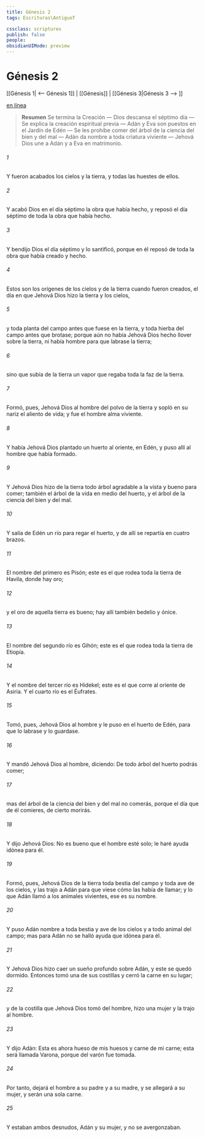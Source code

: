 ```yaml
---
title: Génesis 2
tags: Escrituras\AntiguoT

cssclass: scriptures
publish: false
people:
obsidianUIMode: preview
---
```


# Génesis 2
[[Génesis 1| <-- Génesis 1]] | [[Génesis]] | [[Génesis 3|Génesis 3 --> ]]

[en línea](https://churchofjesuschrist.org/study/scriptures/ot/gen/2?lang=spa)

> __Resumen__
Se termina la Creación — Dios descansa el séptimo día — Se explica la creación espiritual previa — Adán y Eva son puestos en el Jardín de Edén — Se les prohíbe comer del árbol de la ciencia del bien y del mal — Adán da nombre a toda criatura viviente — Jehová Dios une a Adán y a Eva en matrimonio.

###### 1 
Y fueron acabados los cielos y la tierra, y todas las huestes de ellos.

###### 2 
Y acabó Dios en el día séptimo la obra que había hecho, y reposó el día séptimo de toda la obra que había hecho.

###### 3 
Y bendijo Dios el día séptimo y lo santificó, porque en él reposó de toda la obra que había creado y hecho.

###### 4 
Estos son los orígenes de los cielos y de la tierra cuando fueron creados, el día en que Jehová Dios hizo la tierra y los cielos,

###### 5 
y toda planta del campo antes que fuese en la tierra, y toda hierba del campo antes que brotase; porque aún no había Jehová Dios hecho llover sobre la tierra, ni había hombre para que labrase la tierra;

###### 6 
sino que subía de la tierra un vapor que regaba toda la faz de la tierra.

###### 7 
Formó, pues, Jehová Dios al hombre del polvo de la tierra y sopló en su nariz el aliento de vida; y fue el hombre alma viviente.

###### 8 
Y había Jehová Dios plantado un huerto al oriente, en Edén, y puso allí al hombre que había formado.

###### 9 
Y Jehová Dios hizo de la tierra todo árbol agradable a la vista y bueno para comer; también el árbol de la vida en medio del huerto, y el árbol de la ciencia del bien y del mal.

###### 10 
Y salía de Edén un río para regar el huerto, y de allí se repartía en cuatro brazos.

###### 11 
El nombre del primero es Pisón; este es el que rodea toda la tierra de Havila, donde hay oro;

###### 12 
y el oro de aquella tierra es bueno; hay allí también bedelio y ónice.

###### 13 
El nombre del segundo río es Gihón; este es el que rodea toda la tierra de Etiopía.

###### 14 
Y el nombre del tercer río es Hidekel; este es el que corre al oriente de Asiria. Y el cuarto río es el Éufrates.

###### 15 
Tomó, pues, Jehová Dios al hombre y le puso en el huerto de Edén, para que lo labrase y lo guardase.

###### 16 
Y mandó Jehová Dios al hombre, diciendo: De todo árbol del huerto podrás comer;

###### 17 
mas del árbol de la ciencia del bien y del mal no comerás, porque el día que de él comieres, de cierto morirás.

###### 18 
Y dijo Jehová Dios: No es bueno que el hombre esté solo; le haré ayuda idónea para él.

###### 19 
Formó, pues, Jehová Dios de la tierra toda bestia del campo y toda ave de los cielos, y las trajo a Adán para que viese cómo las había de llamar; y lo que Adán llamó a los animales vivientes, ese es su nombre.

###### 20 
Y puso Adán nombre a toda bestia y ave de los cielos y a todo animal del campo; mas para Adán no se halló ayuda que  idónea para él.

###### 21 
Y Jehová Dios hizo caer un sueño profundo sobre Adán, y este se quedó dormido. Entonces tomó una de sus costillas y cerró la carne en su lugar;

###### 22 
y de la costilla que Jehová Dios tomó del hombre, hizo una mujer y la trajo al hombre.

###### 23 
Y dijo Adán: Esta es ahora hueso de mis huesos y carne de mi carne; esta será llamada Varona, porque del varón fue tomada.

###### 24 
Por tanto, dejará el hombre a su padre y a su madre, y se allegará a su mujer, y serán una sola carne.

###### 25 
Y estaban ambos desnudos, Adán y su mujer, y no se avergonzaban.

